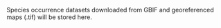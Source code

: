 
Species occurrence datasets downloaded from GBIF and georeferenced maps (.tif) will be stored here.
